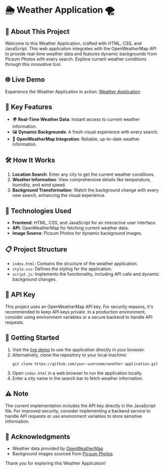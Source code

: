 # 🌦 Weather Application 🌪

## 📝 About This Project

Welcome to this Weather Application, crafted with HTML, CSS, and JavaScript. This web application integrates with the OpenWeatherMap API to provide real-time weather data and features dynamic backgrounds from Picsum Photos with every search. Explore current weather conditions through this innovative tool.

## 🌐 Live Demo

Experience the Weather Application in action: [Weather Application](https://your-live-link-here.com)

## 🎯 Key Features

* 🌍 **Real-Time Weather Data**: Instant access to current weather information.
* 🖼️ **Dynamic Backgrounds**: A fresh visual experience with every search.
* 📡 **OpenWeatherMap Integration**: Reliable, up-to-date weather information.

## 🛠️ How It Works

1. **Location Search**: Enter any city to get the current weather conditions.
2. **Weather Information**: View comprehensive details like temperature, humidity, and wind speed.
3. **Background Transformation**: Watch the background change with every new search, enhancing the visual experience.

## 🌱 Technologies Used

* **Frontend**: HTML, CSS, and JavaScript for an interactive user interface.
* **API**: OpenWeatherMap for fetching current weather data.
* **Image Source**: Picsum Photos for dynamic background images.

## 📋 Project Structure

- `index.html`: Contains the structure of the weather application.
- `style.css`: Defines the styling for the application.
- `script.js`: Implements the functionality, including API calls and dynamic background changes.

## 🔑 API Key

This project uses an OpenWeatherMap API key. For security reasons, it's recommended to keep API keys private. In a production environment, consider using environment variables or a secure backend to handle API requests.

## 🚀 Getting Started

1. Visit the [live demo](https://your-live-link-here.com) to use the application directly in your browser.
2. Alternatively, clone the repository to your local machine:
   ```
   git clone https://github.com/your-username/weather-application.git
   ```
3. Open `index.html` in a web browser to run the application locally.
4. Enter a city name in the search bar to fetch weather information.

## ⚠️ Note

The current implementation includes the API key directly in the JavaScript file. For improved security, consider implementing a backend service to handle API requests or use environment variables to store sensitive information.

## 🙏 Acknowledgments

- Weather data provided by [OpenWeatherMap](https://openweathermap.org/)
- Background images sourced from [Picsum Photos](https://picsum.photos/)

Thank you for exploring this Weather Application! 
